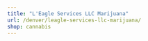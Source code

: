 ```yaml
---
title: "L'Eagle Services LLC Marijuana"
url: /denver/leagle-services-llc-marijuana/
shop: cannabis
---
```

